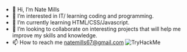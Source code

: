 - 👋 Hi, I’m Nate Mills
- 👀 I’m interested in IT/ learning coding and programming.
- 🌱 I’m currently learning HTML/CSS/Javascript.
- 💞️ I’m looking to collaborate on interesting projects that will help me improve my skills and knowledge.
- 📫 How to reach me natemills67@gmail.com
  <img src="https://tryhackme-badges.s3.amazonaws.com/nmills45.png" alt="TryHackMe">



<!---
nmills45/nmills45 is a ✨ special ✨ repository because its `README.md` (this file) appears on your GitHub profile.
You can click the Preview link to take a look at your changes.
--->
